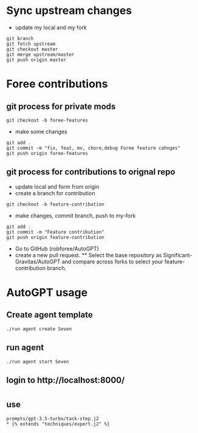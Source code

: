 
# Sync upstream changes
* update my local and my fork
```
git branch
git fetch upstream
git checkout master
git merge upstream/master
git push origin master
```


# Foree contributions 

## git process for private mods
```
git checkout -b foree-features
```

* make some changes

```
git add .
git commit -m "fix, feat, mv, chore,debug Foree feature cahnges"
git push origin foree-features
```

## git process for contributions to orignal repo
* update local and form from origin
* create a branch for contribution
```
git checkout -b feature-contribution
```

* make changes, commit branch, push to my-fork
```
git add .
git commit -m "Feature contribution"
git push origin feature-contribution
```

* Go to GitHub (robforee/AutoGPT) 
* create a new pull request. 
** Select the base repository as Significant-Gravitas/AutoGPT and compare across forks to select your feature-contribution branch.

# AutoGPT usage
## Create agent template
```
./run agent create Seven
```
## run agent
```
./run agent start Seven
```
## login to http://localhost:8000/

#
## use
```
prompts/gpt-3.5-turbo/task-step.j2
* {% extends "techniques/expert.j2" %}
```
